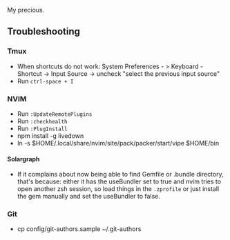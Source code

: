 My precious.

## Troubleshooting

### Tmux

- When shortcuts do not work:
    System Preferences - > Keyboard - Shortcut -> Input Source -> uncheck "select the previous input source"
- Run `ctrl-space + I`

### NVIM

- Run `:UpdateRemotePlugins`
- Run `:checkhealth`
- Run `:PlugInstall`
- npm install -g livedown
- ln -s $HOME/.local/share/nvim/site/pack/packer/start/vipe $HOME/bin

#### Solargraph

- If it complains about now being able to find Gemfile or .bundle directory,
  that's because: either it has the useBundler set to true and nvim tries to
  open another zsh session, so load things in the `.zprofile` or just install
  the gem manually and set the useBundler to false.

### Git

- cp config/git-authors.sample ~/.git-authors
